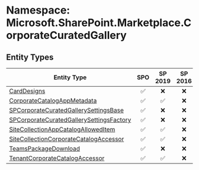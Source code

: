 # Namespace: Microsoft.SharePoint.Marketplace.CorporateCuratedGallery

## Entity Types

Entity Type | SPO | SP 2019 | SP 2016 | SP 2013
----------|:---:|:-------:|:-------:|:-------:
[CardDesigns](./EntityTypes/CardDesigns.md) | ✅ | ❌ | ❌ | ❌
[CorporateCatalogAppMetadata](./EntityTypes/CorporateCatalogAppMetadata.md) | ✅ | ✅ | ❌ | ❌
[SPCorporateCuratedGallerySettingsBase](./EntityTypes/SPCorporateCuratedGallerySettingsBase.md) | ✅ | ❌ | ❌ | ❌
[SPCorporateCuratedGallerySettingsFactory](./EntityTypes/SPCorporateCuratedGallerySettingsFactory.md) | ✅ | ❌ | ❌ | ❌
[SiteCollectionAppCatalogAllowedItem](./EntityTypes/SiteCollectionAppCatalogAllowedItem.md) | ✅ | ✅ | ❌ | ❌
[SiteCollectionCorporateCatalogAccessor](./EntityTypes/SiteCollectionCorporateCatalogAccessor.md) | ✅ | ✅ | ❌ | ❌
[TeamsPackageDownload](./EntityTypes/TeamsPackageDownload.md) | ✅ | ❌ | ❌ | ❌
[TenantCorporateCatalogAccessor](./EntityTypes/TenantCorporateCatalogAccessor.md) | ✅ | ✅ | ❌ | ❌
